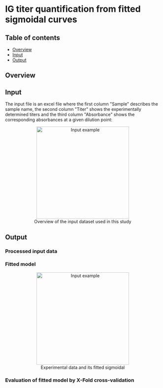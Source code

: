 # IG titer quantification from fitted sigmoidal curves

## Table of contents
* [Overview](#Overview)
* [Input](#Input)
* [Output](#Output)

## Overview


## Input
The input file is an excel file where the first column "Sample" describes the sample name, the second column "Titer" shows the experimentally determined titers and the third column "Absorbance" shows the corresponding absorbances at a given dilution point:


<p align="center">
	<img src="https://github.com/gorkaLasso/Ig_titer_sigmoid_fit/blob/master/Images/input.png"
	width="300" title="Input example"><br>
	Overview of the input dataset used in this study<br>
</p>


## Output
### Processed input data


### Fitted model

<p align="center">
	<img src="https://github.com/gorkaLasso/Ig_titer_sigmoid_fit/blob/master/Images/fitted_sigmoidal_.png"
	width="300" title="Input example"><br>
	Experimental data and its fitted sigmoidal<br>
</p>


### Evaluation of fitted model by X-Fold cross-validation

